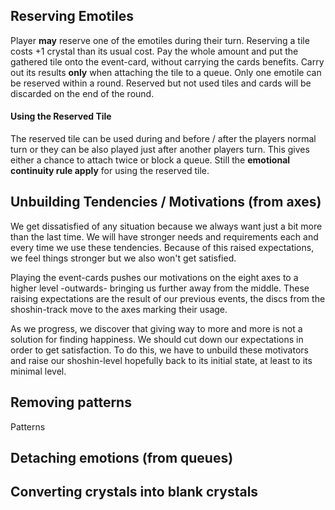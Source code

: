 ## Reserving Emotiles

Player **may** reserve one of the emotiles during their turn. Reserving a tile costs +1 crystal than its usual cost. Pay the whole amount and put the gathered tile onto the event-card, without carrying the cards benefits. Carry out its results **only** when attaching the tile to a queue. Only one emotile can be reserved within a round. Reserved but not used tiles and cards will be discarded on the end of the round.
#### Using the Reserved Tile

The reserved tile can be used during and before / after the players normal turn or they can be also played just after another players turn. This gives either a chance to attach twice or block a queue. Still the **emotional continuity rule apply** for using the reserved tile.
## Unbuilding Tendencies / Motivations (from axes)

We get dissatisfied of any situation because we always want just a bit more than the last time. We will have stronger needs and requirements each and every time we use these tendencies. Because of this raised expectations, we feel things stronger but we also won't get satisfied.

Playing the event-cards pushes our motivations on the eight axes to a higher level -outwards- bringing us further away from the middle. These raising expectations are the result of our previous events, the discs from the shoshin-track move to the axes marking their usage.

As we progress, we discover that giving way to more and more is not a solution for finding happiness. We should cut down our expectations in order to get satisfaction. To do this, we have to unbuild these motivators and raise our shoshin-level hopefully back to its initial state, at least to its minimal level.
## Removing patterns

Patterns
## Detaching emotions (from queues)

## Converting crystals into blank crystals